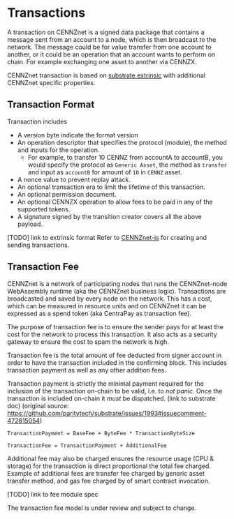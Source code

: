 # Transactions

A transaction on CENNZnet is a signed data package that contains a message sent from an account to a node, which is then broadcast to the network. The message could be for value transfer from one account to another, or it could be an operation that an account wants to perform on chain. For example exchanging one asset to another via CENNZX. 

CENNZnet transaction is based on [substrate extrinsic](https://docs.substrate.dev/docs/extrinsics) with additional CENNZnet specific properties.

## Transaction Format
Transaction includes

- A version byte indicate the format version
- An operation descriptor that specifies the protocol (module), the method and inputs for the operation.
  - For example, to transfer 10 CENNZ from accountA to accountB, you would specify the protocol as `Generic Asset`, the method as `transfer` and input as `accountB` for amount of `10` in `CENNZ` asset. 
- A nonce value to prevent replay attack.
- An optional transaction era to limit the lifetime of this transaction.
- An optional permission document.
- An optional CENNZX operation to allow fees to be paid in any of the supported tokens.
- A signature signed by the transition creator covers all the above payload.

[TODO] link to extrinsic format 
Refer to [CENNZnet-js](https://github.com/cennznet/cennznet-js) for creating and sending transactions.

## Transaction Fee
CENNZnet is a network of participating nodes that runs the CENNZnet-node WebAssembly runtime (aka the CENNZnet business logic). Transactions are broadcasted and saved by every node on the network. This has a cost, which can be measured in resource units and on CENNZnet it can be expressed as a spend token (aka CentraPay as transaction fee). 

The purpose of transaction fee is to ensure the sender pays for at least the cost for the network to process this transaction. It also acts as a security gateway to ensure the cost to spam the network is high.

Transaction fee is the total amount of fee deducted from signer account in order to have the transaction included in the confirming block. This includes transaction payment as well as any other addition fees.

Transaction payment is strictly the minimal payment required for the inclusion of the transaction on-chain to be valid, i.e. to *not panic*. Once the transaction is included on-chain it *must* be dispatched. (link to substrate doc) (original source: https://github.com/paritytech/substrate/issues/1993#issuecomment-472815054)

`TransactionPayment = BaseFee + ByteFee * TransactionByteSize`

`TransactionFee = TransactionPayment + AdditionalFee`

Additional fee may also be charged ensures the resource usage (CPU & storage) for the transaction is direct proportional the total fee charged. Example of additional fees are transfer fee charged by generic asset transfer method, and gas fee charged by of smart contract invocation.

[TODO] link to fee module spec

The transaction fee model is under review and subject to change. 
